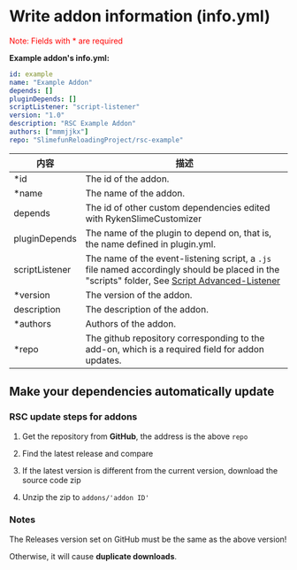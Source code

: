 # Write addon information (info.yml)

<mark style="color:red;background:transparent">Note: Fields with * are required</mark>

**Example addon's info.yml:**

```yaml
id: example
name: "Example Addon"
depends: []
pluginDepends: []
scriptListener: "script-listener"
version: "1.0"
description: "RSC Example Addon"
authors: ["mmmjjkx"]
repo: "SlimefunReloadingProject/rsc-example"
```

| 内容 | 描述                                                                                                  |
| --- |-----------------------------------------------------------------------------------------------------|
| \*id | The id of the addon.                                                                                |
| \*name | The name of the addon.                                                                              |
| depends | The id of other custom dependencies edited with RykenSlimeCustomizer                                |
| pluginDepends | The name of the plugin to depend on, that is, the name defined in plugin.yml.                       |
| scriptListener | The name of the event-listening script, a `.js` file named accordingly should be placed in the "scripts" folder, See [Script Advanced-Listener](/en-us/scripts-advanced/listener.md) |
| \*version | The version of the addon.                                                                           |
| description | The description of the addon.                                                                       |
| \*authors | Authors of the addon.                                                                               |
| \*repo | The github repository corresponding to the add-on, which is a required field for addon updates.     |

## Make your dependencies automatically update

### RSC update steps for addons

1. Get the repository from **GitHub**, the address is the above `repo`

2. Find the latest release and compare

3. If the latest version is different from the current version, download the source code zip

4. Unzip the zip to `addons/'addon ID'`

### Notes

The Releases version set on GitHub must be the same as the above version!

Otherwise, it will cause **duplicate downloads**.